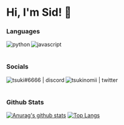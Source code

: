 # Hi, I'm Sid! :wave:

### Languages
<img align="left" alt="python" src="https://img.icons8.com/color/48/000000/python.png">
<img align="left" alt="javascript" src="https://img.icons8.com/color/48/000000/javascript.png">
<br>
<br>

### Socials
[<img align="left" alt="tsuki#6666 | discord" src="https://img.icons8.com/ios-filled/48/000000/discord-logo.png"/>](https://discord.com/users/521872289231273994)
[<img align="left" alt="tsukinomii | twitter" src="https://img.icons8.com/48/000000/twitter.png">](https://twitter.com/wahleebahl)
<br>
<br>

### Github Stats
[![Anurag's github stats](https://github-readme-stats.vercel.app/api?username=tsukimania&show_icons=true&theme=dark&count_private=true)](https://github.com/anuraghazra/github-readme-stats)
[![Top Langs](https://github-readme-stats.vercel.app/api/top-langs/?username=tsukimania&hide=powershell&theme=dark&layout=compact)]()
